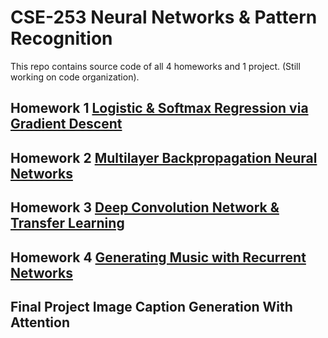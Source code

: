 # CSE-253 Neural Networks & Pattern Recognition

This repo contains source code of all 4 homeworks and 1 project. (Still working on code organization).

## Homework 1 [Logistic & Softmax Regression via Gradient Descent](https://github.com/yrbszhsh/CSE-253/blob/Porj/Logistic%20and%20Softmax%20Regression%20via%20Gradient%20Descent.ipynb)

<!---**Contributor: Pin Tian, Zhexi Zhang**--->

## Homework 2 [Multilayer Backpropagation Neural Networks](https://github.com/yrbszhsh/Neural-Networks-and-Pattern-Recoginition/blob/Porj/Multilayer%20Backpropagation%20Neural%20Networks.ipynb)

<!---**Contributor: Pin Tian, Zhexi Zhang**--->

## Homework 3 [Deep Convolution Network & Transfer Learning](https://github.com/yrbszhsh/Neural-Networks-and-Pattern-Recoginition/blob/Porj/Deep%20Convolution%20Network%20%26%20Transfer%20Learning.ipynb)

<!---**Contributor: Pin Tian, Zhexi Zhang, Zhuoxi Zeng, Yuansheng Zhang**--->

## Homework 4 [Generating Music with Recurrent Networks](https://github.com/yrbszhsh/Neural-Networks-and-Pattern-Recoginition/blob/Porj/Generating%20Music%20with%20Recurrent%20Networks.ipynb)

<!---**Contributor: Pin Tian, Zhexi Zhang, Zhuoxi Zeng, Yuansheng Zhang**--->

## Final Project Image Caption Generation With Attention

<!---**Contributor: Pin Tian, Zhexi Zhang, Zhuoxi Zeng, Yuansheng Zhang**--->
